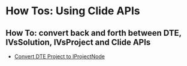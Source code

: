 ﻿# How Tos: Using Clide APIs

## How To: convert back and forth between DTE, IVsSolution, IVsProject and Clide APIs

*  [Convert DTE Project to IProjectNode](Adapters/AdaptProject.cs#L26)
  

